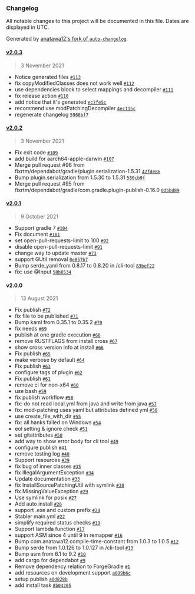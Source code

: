 ### Changelog

All notable changes to this project will be documented in this file. Dates are displayed in UTC.

Generated by [anatawa12's fork of `auto-changelog`](https://github.com/anatawa12/auto-changelog).

#### [v2.0.3](https://github.com/fixrtm/mod-patching/compare/v2.0.2...v2.0.3)

> 3 November 2021

- Notice generated files [`#113`](https://github.com/fixrtm/mod-patching/pull/113)
- fix copyModifiedClasses does not work well [`#112`](https://github.com/fixrtm/mod-patching/pull/112)
- use dependencies block to select mappings and decompiler [`#111`](https://github.com/fixrtm/mod-patching/pull/111)
- fix release action [`#110`](https://github.com/fixrtm/mod-patching/pull/110)
- add notice that it's generated [`ec7fe5c`](https://github.com/fixrtm/mod-patching/commit/ec7fe5c9f74ff236c14320905fb7cf2851e43940)
- recommend use modPatchingDecompiler [`4ec115c`](https://github.com/fixrtm/mod-patching/commit/4ec115c813b33309ee261a710f784673c9781eaf)
- regenerate changelog [`5966bf7`](https://github.com/fixrtm/mod-patching/commit/5966bf715b8f960ce0ef53fe1688f0790b0a3b32)

#### [v2.0.2](https://github.com/fixrtm/mod-patching/compare/v2.0.1...v2.0.2)

> 3 November 2021

- Fix exit code [`#109`](https://github.com/fixrtm/mod-patching/pull/109)
- add build for aarch64-apple-darwin [`#107`](https://github.com/fixrtm/mod-patching/pull/107)
- Merge pull request #96 from fixrtm/dependabot/gradle/plugin.serialization-1.5.31 [`42fde86`](https://github.com/fixrtm/mod-patching/commit/42fde86a5ca83afa988c27ec85993f83527e6d16)
- Bump plugin.serialization from 1.5.30 to 1.5.31 [`580cb9f`](https://github.com/fixrtm/mod-patching/commit/580cb9f182324580e5ddb07bce4f689b49490026)
- Merge pull request #95 from fixrtm/dependabot/gradle/com.gradle.plugin-publish-0.16.0 [`0dbbd89`](https://github.com/fixrtm/mod-patching/commit/0dbbd8979c5fed5d41e03c8b10dfc72c86936f42)

#### [v2.0.1](https://github.com/fixrtm/mod-patching/compare/v2.0.0...v2.0.1)

> 9 October 2021

- Support gradle 7 [`#104`](https://github.com/fixrtm/mod-patching/pull/104)
- Fix document [`#101`](https://github.com/fixrtm/mod-patching/pull/101)
- set open-pull-requests-limit to 100 [`#92`](https://github.com/fixrtm/mod-patching/pull/92)
- disable open-pull-requests-limit [`#91`](https://github.com/fixrtm/mod-patching/pull/91)
- change way to update master [`#73`](https://github.com/fixrtm/mod-patching/pull/73)
- support GUtil removal [`0e857b7`](https://github.com/fixrtm/mod-patching/commit/0e857b7efb4463b447b774d0bc39d87c137f2426)
- Bump serde_yaml from 0.8.17 to 0.8.20 in /cli-tool [`83bef22`](https://github.com/fixrtm/mod-patching/commit/83bef22ff3c89ae0160a3471d5af06156d6e7ab6)
- fix: use @Input [`58b8534`](https://github.com/fixrtm/mod-patching/commit/58b853428d42d75496f0cc41e5ff67dca8937f4f)

#### v2.0.0

> 13 August 2021

- Fix publish [`#72`](https://github.com/fixrtm/mod-patching/pull/72)
- fix file to be published [`#71`](https://github.com/fixrtm/mod-patching/pull/71)
- Bump kaml from 0.35.1 to 0.35.2 [`#70`](https://github.com/fixrtm/mod-patching/pull/70)
- fix needs [`#69`](https://github.com/fixrtm/mod-patching/pull/69)
- publish at one gradle execution [`#68`](https://github.com/fixrtm/mod-patching/pull/68)
- remove RUSTFLAGS from install cross [`#67`](https://github.com/fixrtm/mod-patching/pull/67)
- show cross version info at install [`#66`](https://github.com/fixrtm/mod-patching/pull/66)
- Fix publish [`#65`](https://github.com/fixrtm/mod-patching/pull/65)
- make verbose by default [`#64`](https://github.com/fixrtm/mod-patching/pull/64)
- Fix publish [`#63`](https://github.com/fixrtm/mod-patching/pull/63)
- configure tags of plugin [`#62`](https://github.com/fixrtm/mod-patching/pull/62)
- Fix publish [`#61`](https://github.com/fixrtm/mod-patching/pull/61)
- remove ci for non-x64 [`#60`](https://github.com/fixrtm/mod-patching/pull/60)
- use bash [`#59`](https://github.com/fixrtm/mod-patching/pull/59)
- fix publish workflow [`#58`](https://github.com/fixrtm/mod-patching/pull/58)
- fix: do not read local.yml from java and write from java [`#57`](https://github.com/fixrtm/mod-patching/pull/57)
- fix: mod-patching uses yaml but attributes defined yml [`#56`](https://github.com/fixrtm/mod-patching/pull/56)
- use create_file_with_dir [`#55`](https://github.com/fixrtm/mod-patching/pull/55)
- fix: all hanks failed on Windows [`#54`](https://github.com/fixrtm/mod-patching/pull/54)
- eol setting & ignore check [`#51`](https://github.com/fixrtm/mod-patching/pull/51)
- set gitattributes [`#50`](https://github.com/fixrtm/mod-patching/pull/50)
- add way to show error body for cli tool [`#49`](https://github.com/fixrtm/mod-patching/pull/49)
- configure publish [`#41`](https://github.com/fixrtm/mod-patching/pull/41)
- remove testing log [`#40`](https://github.com/fixrtm/mod-patching/pull/40)
- Support resources [`#39`](https://github.com/fixrtm/mod-patching/pull/39)
- fix bug of inner classes [`#35`](https://github.com/fixrtm/mod-patching/pull/35)
- fix IllegalArgumentException [`#34`](https://github.com/fixrtm/mod-patching/pull/34)
- Update documentation [`#33`](https://github.com/fixrtm/mod-patching/pull/33)
- fix InstallSourcePatchingUtil with symlink [`#30`](https://github.com/fixrtm/mod-patching/pull/30)
- fix MissingValueException [`#29`](https://github.com/fixrtm/mod-patching/pull/29)
- Use symlink for posix [`#27`](https://github.com/fixrtm/mod-patching/pull/27)
- Add auto install [`#26`](https://github.com/fixrtm/mod-patching/pull/26)
- support .exe and custom prefix [`#24`](https://github.com/fixrtm/mod-patching/pull/24)
- Stabler main.yml [`#22`](https://github.com/fixrtm/mod-patching/pull/22)
- simplify required status checks [`#19`](https://github.com/fixrtm/mod-patching/pull/19)
- Support lambda function [`#17`](https://github.com/fixrtm/mod-patching/pull/17)
- support ASM since 4 until 9 in remapper [`#16`](https://github.com/fixrtm/mod-patching/pull/16)
- Bump com.anatawa12.compile-time-constant from 1.0.3 to 1.0.5 [`#12`](https://github.com/fixrtm/mod-patching/pull/12)
- Bump serde from 1.0.126 to 1.0.127 in /cli-tool [`#13`](https://github.com/fixrtm/mod-patching/pull/13)
- Bump asm from 6.1 to 9.2 [`#10`](https://github.com/fixrtm/mod-patching/pull/10)
- add cargo for dependabot [`#9`](https://github.com/fixrtm/mod-patching/pull/9)
- Remove dependency relation to ForgeGradle [`#1`](https://github.com/fixrtm/mod-patching/pull/1)
- add resources on development support [`a099b6c`](https://github.com/fixrtm/mod-patching/commit/a099b6c76faa1e12a3680b6ef73c9c8fee1957ab)
- setup publish [`a0d828b`](https://github.com/fixrtm/mod-patching/commit/a0d828b26b06de8b789d92679839025dad23c08f)
- add install task [`8b04205`](https://github.com/fixrtm/mod-patching/commit/8b042059d9abbc53c39e22bfd042667b612853f4)

